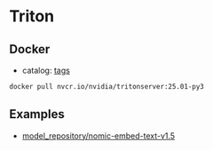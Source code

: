 # Triton

## Docker

- catalog: [tags](https://catalog.ngc.nvidia.com/orgs/nvidia/containers/tritonserver/tags)

```bash
docker pull nvcr.io/nvidia/tritonserver:25.01-py3
```

## Examples

- [model_repository/nomic-embed-text-v1.5](../model_repository/nomic-embed-text-v1.5/README.md)

